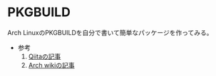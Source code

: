 # PKGBUILD

Arch LinuxのPKGBUILDを自分で書いて簡単なパッケージを作ってみる。

- 参考
    1. [Qiitaの記事](https://qiita.com/dseg/items/32807a9305801f2d430c)
    2. [Arch wikiの記事](https://wiki.archlinux.jp/index.php/%E3%83%91%E3%83%83%E3%82%B1%E3%83%BC%E3%82%B8%E3%81%AE%E4%BD%9C%E6%88%90)

